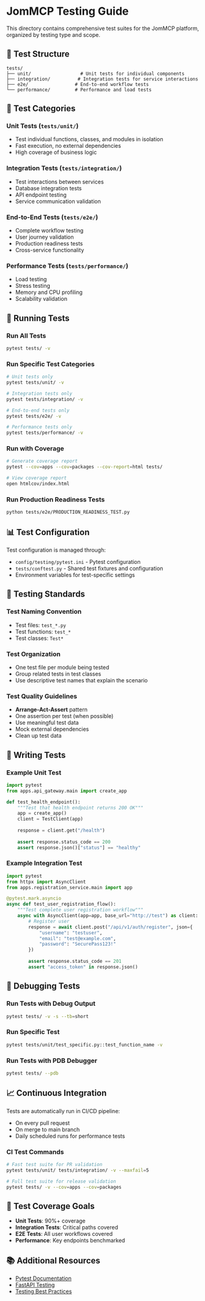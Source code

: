 # JomMCP Testing Guide

This directory contains comprehensive test suites for the JomMCP platform, organized by testing type and scope.

## 📁 Test Structure

```
tests/
├── unit/                  # Unit tests for individual components
├── integration/          # Integration tests for service interactions
├── e2e/                 # End-to-end workflow tests
└── performance/         # Performance and load tests
```

## 🧪 Test Categories

### Unit Tests (`tests/unit/`)
- Test individual functions, classes, and modules in isolation
- Fast execution, no external dependencies
- High coverage of business logic

### Integration Tests (`tests/integration/`)
- Test interactions between services
- Database integration tests
- API endpoint testing
- Service communication validation

### End-to-End Tests (`tests/e2e/`)
- Complete workflow testing
- User journey validation
- Production readiness tests
- Cross-service functionality

### Performance Tests (`tests/performance/`)
- Load testing
- Stress testing
- Memory and CPU profiling
- Scalability validation

## 🚀 Running Tests

### Run All Tests
```bash
pytest tests/ -v
```

### Run Specific Test Categories
```bash
# Unit tests only
pytest tests/unit/ -v

# Integration tests only
pytest tests/integration/ -v

# End-to-end tests only
pytest tests/e2e/ -v

# Performance tests only
pytest tests/performance/ -v
```

### Run with Coverage
```bash
# Generate coverage report
pytest --cov=apps --cov=packages --cov-report=html tests/

# View coverage report
open htmlcov/index.html
```

### Run Production Readiness Tests
```bash
python tests/e2e/PRODUCTION_READINESS_TEST.py
```

## 📊 Test Configuration

Test configuration is managed through:
- `config/testing/pytest.ini` - Pytest configuration
- `tests/conftest.py` - Shared test fixtures and configuration
- Environment variables for test-specific settings

## 🎯 Testing Standards

### Test Naming Convention
- Test files: `test_*.py`
- Test functions: `test_*`
- Test classes: `Test*`

### Test Organization
- One test file per module being tested
- Group related tests in test classes
- Use descriptive test names that explain the scenario

### Test Quality Guidelines
- **Arrange-Act-Assert** pattern
- One assertion per test (when possible)
- Use meaningful test data
- Mock external dependencies
- Clean up test data

## 🔧 Writing Tests

### Example Unit Test
```python
import pytest
from apps.api_gateway.main import create_app

def test_health_endpoint():
    """Test that health endpoint returns 200 OK"""
    app = create_app()
    client = TestClient(app)
    
    response = client.get("/health")
    
    assert response.status_code == 200
    assert response.json()["status"] == "healthy"
```

### Example Integration Test
```python
import pytest
from httpx import AsyncClient
from apps.registration_service.main import app

@pytest.mark.asyncio
async def test_user_registration_flow():
    """Test complete user registration workflow"""
    async with AsyncClient(app=app, base_url="http://test") as client:
        # Register user
        response = await client.post("/api/v1/auth/register", json={
            "username": "testuser",
            "email": "test@example.com",
            "password": "SecurePass123!"
        })
        
        assert response.status_code == 201
        assert "access_token" in response.json()
```

## 🐛 Debugging Tests

### Run Tests with Debug Output
```bash
pytest tests/ -v -s --tb=short
```

### Run Specific Test
```bash
pytest tests/unit/test_specific.py::test_function_name -v
```

### Run Tests with PDB Debugger
```bash
pytest tests/ --pdb
```

## 📈 Continuous Integration

Tests are automatically run in CI/CD pipeline:
- On every pull request
- On merge to main branch
- Daily scheduled runs for performance tests

### CI Test Commands
```bash
# Fast test suite for PR validation
pytest tests/unit/ tests/integration/ -v --maxfail=5

# Full test suite for release validation
pytest tests/ -v --cov=apps --cov=packages
```

## 🎯 Test Coverage Goals

- **Unit Tests**: 90%+ coverage
- **Integration Tests**: Critical paths covered
- **E2E Tests**: All user workflows covered
- **Performance**: Key endpoints benchmarked

## 📚 Additional Resources

- [Pytest Documentation](https://docs.pytest.org/)
- [FastAPI Testing](https://fastapi.tiangolo.com/tutorial/testing/)
- [Testing Best Practices](../docs/architecture/testing-guidelines.md)
